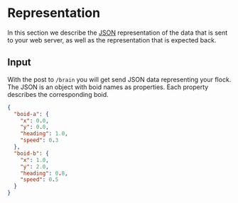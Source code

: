 # Representation
In this section we describe the [JSON](https://www.json.org/) representation of
the data that is sent to your web server, as well as the representation that is
expected back.

## Input
With the post to `/brain` you will get send JSON data representing your flock.
The JSON is an object with boid names as properties. Each property describes the
corresponding boid.

```JSON
{
  "boid-a": {
    "x": 0.0,
    "y": 0.0,
    "heading": 1.0,
    "speed": 0.3
  },
  "boid-b": {
    "x": 1.0,
    "y": 2.0,
    "heading": 0.8,
    "speed": 0.5
  }
}
```
